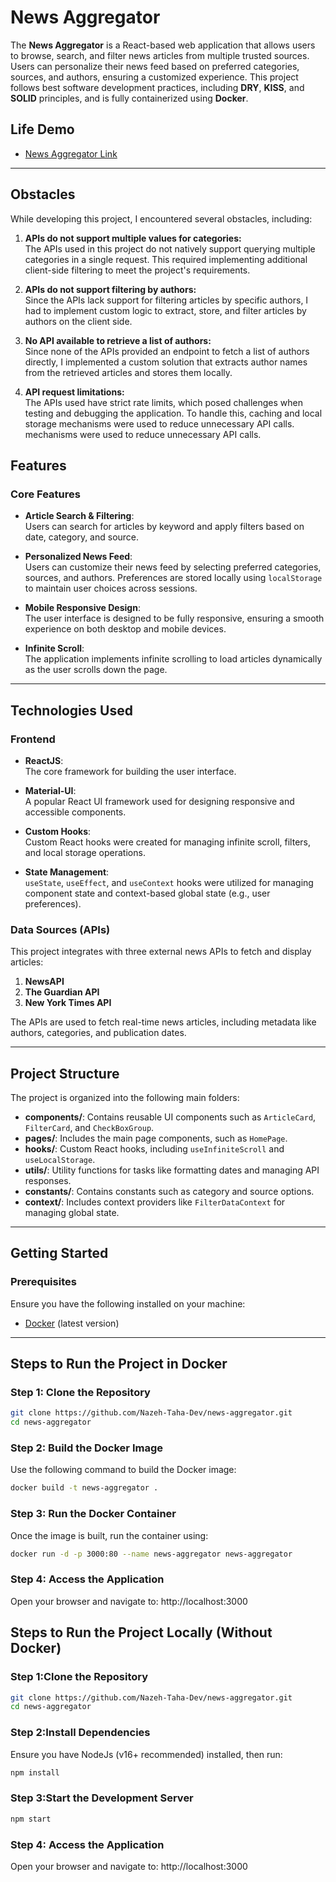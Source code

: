# News Aggregator

The **News Aggregator** is a React-based web application that allows users to browse, search, and filter news articles from multiple trusted sources. Users can personalize their news feed based on preferred categories, sources, and authors, ensuring a customized experience. This project follows best software development practices, including **DRY**, **KISS**, and **SOLID** principles, and is fully containerized using **Docker**.

## Life Demo
- [News Aggregator Link](https://news-aggregator-kappa-peach.vercel.app/)
---

## Obstacles

While developing this project, I encountered several obstacles, including:

1. **APIs do not support multiple values for categories:**  
   The APIs used in this project do not natively support querying multiple categories in a single request. This required implementing additional client-side filtering to meet the project's requirements.

2. **APIs do not support filtering by authors:**  
   Since the APIs lack support for filtering articles by specific authors, I had to implement custom logic to extract, store, and filter articles by authors on the client side.

3. **No API available to retrieve a list of authors:**  
   Since none of the APIs provided an endpoint to fetch a list of authors directly, I implemented a custom solution that extracts author names from the retrieved articles and stores them locally.

4. **API request limitations:**  
    The APIs used have strict rate limits, which posed challenges when testing and debugging the application. To handle this, caching and local storage mechanisms were used to reduce unnecessary API calls.
   mechanisms were used to reduce unnecessary API calls.

## Features

### Core Features

- **Article Search & Filtering**:  
  Users can search for articles by keyword and apply filters based on date, category, and source.
- **Personalized News Feed**:  
  Users can customize their news feed by selecting preferred categories, sources, and authors. Preferences are stored locally using `localStorage` to maintain user choices across sessions.

- **Mobile Responsive Design**:  
  The user interface is designed to be fully responsive, ensuring a smooth experience on both desktop and mobile devices.

- **Infinite Scroll**:  
  The application implements infinite scrolling to load articles dynamically as the user scrolls down the page.

---

## Technologies Used

### Frontend

- **ReactJS**:  
  The core framework for building the user interface.
- **Material-UI**:  
  A popular React UI framework used for designing responsive and accessible components.

- **Custom Hooks**:  
  Custom React hooks were created for managing infinite scroll, filters, and local storage operations.

- **State Management**:  
  `useState`, `useEffect`, and `useContext` hooks were utilized for managing component state and context-based global state (e.g., user preferences).

### Data Sources (APIs)

This project integrates with three external news APIs to fetch and display articles:

1. **NewsAPI**
2. **The Guardian API**
3. **New York Times API**

The APIs are used to fetch real-time news articles, including metadata like authors, categories, and publication dates.

---

## Project Structure

The project is organized into the following main folders:

- **components/**: Contains reusable UI components such as `ArticleCard`, `FilterCard`, and `CheckBoxGroup`.
- **pages/**: Includes the main page components, such as `HomePage`.
- **hooks/**: Custom React hooks, including `useInfiniteScroll` and `useLocalStorage`.
- **utils/**: Utility functions for tasks like formatting dates and managing API responses.
- **constants/**: Contains constants such as category and source options.
- **context/**: Includes context providers like `FilterDataContext` for managing global state.

---

## Getting Started

### Prerequisites

Ensure you have the following installed on your machine:

- [Docker](https://www.docker.com/) (latest version)

---

## Steps to Run the Project in Docker

### Step 1: Clone the Repository

```bash
git clone https://github.com/Nazeh-Taha-Dev/news-aggregator.git
cd news-aggregator
```

### Step 2: Build the Docker Image

Use the following command to build the Docker image:

```bash
docker build -t news-aggregator .
```

### Step 3: Run the Docker Container

Once the image is built, run the container using:

```bash
docker run -d -p 3000:80 --name news-aggregator news-aggregator
```

### Step 4: Access the Application

Open your browser and navigate to:
http://localhost:3000

## Steps to Run the Project Locally (Without Docker)

### Step 1:Clone the Repository

```bash
git clone https://github.com/Nazeh-Taha-Dev/news-aggregator.git
cd news-aggregator
```

### Step 2:Install Dependencies
Ensure you have NodeJs (v16+ recommended) installed, then run:

```bash
npm install
```

### Step 3:Start the Development Server

```bash
npm start
```

### Step 4: Access the Application

Open your browser and navigate to:
http://localhost:3000
